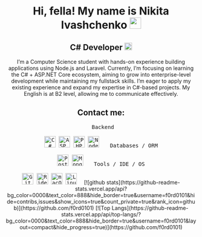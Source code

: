 <h1 align="center">Hi, fella! My name is Nikita Ivashchenko <img src="https://i.pinimg.com/736x/7c/3b/c0/7c3bc081f39951d734d76c50c628237e.jpg" width="30" height="30" /></h1>


<h2 align="center"> C# Developer&nbsp;<img src="https://sanishtech.com/i/bL4UATIDPYH.png" width="20" /> </h2>

<p align="center">
I’m a Computer Science student with hands-on experience building applications using Node.js and Laravel. 
Currently, I’m focusing on learning the C# + ASP.NET Core ecosystem, aiming to grow into enterprise-level 
development while maintaining my fullstack skills. I’m eager to apply my existing experience and expand my 
expertise in C#-based projects. My English is at B2 level, allowing me to communicate effectively.
</p>

<div align="center">
  <h2 align="center">Contact me:</h2>

  <kbd style="padding:10px;">
    <kbd>Backend</kbd>
    <br><br>
    <img width="30px" src="https://cdn.jsdelivr.net/gh/devicons/devicon/icons/csharp/csharp-original.svg" alt="C#" />
    <img width="30px" src="https://www.smartsight.in/wp-content/uploads/2019/10/1200px-.NET_Core_Logo.svg_-300x300.png" alt="ASP.NET Core" />
    <img width="30px" src="https://cdn.jsdelivr.net/gh/devicons/devicon/icons/php/php-original.svg" alt="PHP" />
    <img width="30px" src="https://cdn.jsdelivr.net/gh/devicons/devicon/icons/nodejs/nodejs-original.svg" alt="Node.js" />
  </kbd>

  <kbd style="padding:10px;">
    <kbd>Databases / ORM</kbd>
    <br><br>
    <img width="30px" src="https://cdn.jsdelivr.net/gh/devicons/devicon/icons/postgresql/postgresql-original.svg" alt="PostgreSQL" />
    <img width="30px" src="https://cdn.jsdelivr.net/gh/devicons/devicon/icons/mongodb/mongodb-original.svg" alt="MongoDB" />
  </kbd>

  <kbd style="padding:10px;">
    <kbd>Tools / IDE / OS</kbd>
    <br><br>
    <img width="30px" src="https://cdn.jsdelivr.net/gh/devicons/devicon/icons/git/git-original.svg" alt="Git" />
    <img width="30px" src="https://cdn.jsdelivr.net/gh/devicons/devicon/icons/rider/rider-original.svg" alt="Rider" />
    <img width="30px" src="https://cdn.jsdelivr.net/gh/devicons/devicon/icons/apple/apple-original.svg" alt="macOS" />
    <img width="30px" src="https://cdn.jsdelivr.net/gh/devicons/devicon/icons/linux/linux-original.svg" alt="Linux" />
  </kbd>
  [![github stats](https://github-readme-stats.vercel.app/api?bg_color=0000&text_color=888&hide_border=true&username=f0rd0101&hide=contribs,issues&show_icons=true&count_private=true&rank_icon=github)](https://github.com/f0rd0101)
[![Top Langs](https://github-readme-stats.vercel.app/api/top-langs/?bg_color=0000&text_color=888&hide_border=true&username=f0rd0101&layout=compact&hide_progress=true)](https://github.com/f0rd0101)
</div>



